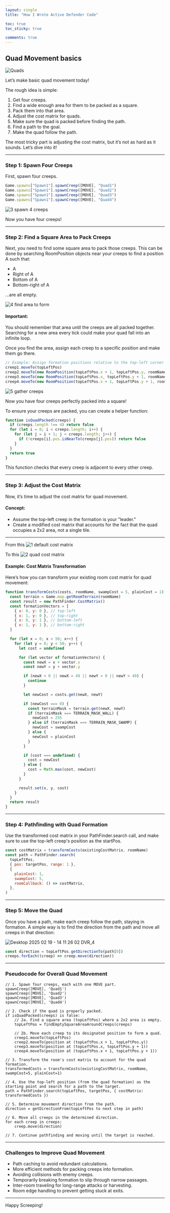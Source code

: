 ```yaml
---
layout: single
title: "How I Wrote Active Defender Code"

toc: true
toc_sticky: true

comments: true
---
```


## Quad Movement basics

![Quads](https://github.com/user-attachments/assets/0ef80919-6ed1-4476-b905-6b6691a7454d)

Let’s make basic quad movement today!

The rough idea is simple:

1. Get four creeps.
2. Find a wide enough area for them to be packed as a square.
3. Pack them into that area.
4. Adjust the cost matrix for quads.
5. Make sure the quad is packed before finding the path.
6. Find a path to the goal.
7. Make the quad follow the path.

The most tricky part is adjusting the cost matrix, but it’s not as hard as it sounds. Let’s dive into it!

---

### Step 1: Spawn Four Creeps

First, spawn four creeps.

```javascript
Game.spawns["Spawn1"].spawnCreep([MOVE], "Quad1")
Game.spawns["Spawn1"].spawnCreep([MOVE], "Quad2")
Game.spawns["Spawn1"].spawnCreep([MOVE], "Quad3")
Game.spawns["Spawn1"].spawnCreep([MOVE], "Quad4")
```

![3  spawn 4 creeps](https://github.com/user-attachments/assets/e1dc3ea0-e6dc-4c2f-afe1-6a30425e4db5)

Now you have four creeps!

---

### Step 2: Find a Square Area to Pack Creeps

Next, you need to find some square area to pack those creeps. This can be done by searching RoomPosition objects near your creeps to find a position A such that:

- A
- Right of A
- Bottom of A
- Bottom-right of A

...are all empty.

![4  find area to form](https://github.com/user-attachments/assets/cfec820d-8b30-4be1-8db4-936b34b41883)

#### Important:

You should remember that area until the creeps are all packed together. Searching for a new area every tick could make your quad fall into an infinite loop.

Once you find the area, assign each creep to a specific position and make them go there.

```javascript
// Example: Assign formation positions relative to the top-left corner
creep1.moveTo(topLeftPos)
creep2.moveTo(new RoomPosition(topLeftPos.x + 1, topLeftPos.y, roomName))
creep3.moveTo(new RoomPosition(topLeftPos.x, topLeftPos.y + 1, roomName))
creep4.moveTo(new RoomPosition(topLeftPos.x + 1, topLeftPos.y + 1, roomName))
```

![5  gather creeps](https://github.com/user-attachments/assets/2110fd30-6346-4f4f-befc-a068606eb9ff)

Now you have four creeps perfectly packed into a square!

To ensure your creeps are packed, you can create a helper function:

```javascript
function isQuadPacked(creeps) {
  if (creeps.length !== 4) return false
  for (let i = 0; i < creeps.length; i++) {
    for (let j = i + 1; j < creeps.length; j++) {
      if (!creeps[i].pos.isNearTo(creeps[j].pos)) return false
    }
  }
  return true
}
```

This function checks that every creep is adjacent to every other creep.

---

### Step 3: Adjust the Cost Matrix

Now, it’s time to adjust the cost matrix for quad movement.

#### Concept:

- Assume the top-left creep in the formation is your "leader."
- Create a modified cost matrix that accounts for the fact that the quad occupies a 2x2 area, not a single tile.

---

From this
![1  default cost matrix](https://github.com/user-attachments/assets/baf857ec-c9a5-46e6-ab08-27fd395b4aa0)

To this
![2  quad cost matrix](https://github.com/user-attachments/assets/71c4f8f8-14bd-46b5-b1d1-173c3346d8f0)

#### Example: Cost Matrix Transformation

Here’s how you can transform your existing room cost matrix for quad movement:

```javascript
function transformCosts(costs, roomName, swampCost = 5, plainCost = 1) {
  const terrain = Game.map.getRoomTerrain(roomName)
  const result = new PathFinder.CostMatrix()
  const formationVectors = [
    { x: 0, y: 0 }, // top-left
    { x: 1, y: 0 }, // top-right
    { x: 0, y: 1 }, // bottom-left
    { x: 1, y: 1 }, // bottom-right
  ]

  for (let x = 0; x < 50; x++) {
    for (let y = 0; y < 50; y++) {
      let cost = undefined

      for (let vector of formationVectors) {
        const newX = x + vector.x
        const newY = y + vector.y

        if (newX < 0 || newX > 49 || newY < 0 || newY > 49) {
          continue
        }

        let newCost = costs.get(newX, newY)

        if (newCost === 0) {
          const terrainMask = terrain.get(newX, newY)
          if (terrainMask === TERRAIN_MASK_WALL) {
            newCost = 255
          } else if (terrainMask === TERRAIN_MASK_SWAMP) {
            newCost = swampCost
          } else {
            newCost = plainCost
          }
        }

        if (cost === undefined) {
          cost = newCost
        } else {
          cost = Math.max(cost, newCost)
        }
      }

      result.set(x, y, cost)
    }
  }
  return result
}
```

---

### Step 4: Pathfinding with Quad Formation

Use the transformed cost matrix in your PathFinder.search call, and make sure to use the top-left creep's position as the startPos.

```javascript
const costMatrix = transformCosts(existingCostMatrix, roomName)
const path = PathFinder.search(
  topLeftPos,
  { pos: targetPos, range: 1 },
  {
    plainCost: 1,
    swampCost: 5,
    roomCallback: () => costMatrix,
  },
)
```

---

### Step 5: Move the Quad

Once you have a path, make each creep follow the path, staying in formation. A simple way is to find the direction from the path and move all creeps in that direction:

![Desktop 2025 02 19 - 14 11 26 02 DVR_4](https://github.com/user-attachments/assets/56d97fd6-788d-416b-bf2e-382580b7c957)

```javascript
const direction = topLeftPos.getDirectionTo(path[0])
creeps.forEach((creep) => creep.move(direction))
```

---

### Pseudocode for Overall Quad Movement

```pseudocode
// 1. Spawn four creeps, each with one MOVE part.
spawnCreep([MOVE], 'Quad1')
spawnCreep([MOVE], 'Quad2')
spawnCreep([MOVE], 'Quad3')
spawnCreep([MOVE], 'Quad4')

// 2. Check if the quad is properly packed.
if isQuadPacked(creeps) is false:
    // 2a. Find a square area (topLeftPos) where a 2x2 area is empty.
    topLeftPos = findEmptySquareAreaAroundCreeps(creeps)

    // 2b. Move each creep to its designated position to form a quad.
    creep1.moveTo(topLeftPos)
    creep2.moveTo(position at (topLeftPos.x + 1, topLeftPos.y))
    creep3.moveTo(position at (topLeftPos.x, topLeftPos.y + 1))
    creep4.moveTo(position at (topLeftPos.x + 1, topLeftPos.y + 1))

// 3. Transform the room's cost matrix to account for the quad formation.
transformedCosts = transformCosts(existingCostMatrix, roomName, swampCost=5, plainCost=1)

// 4. Use the top-left position (from the quad formation) as the starting point and search for a path to the target.
path = PathFinder.search(topLeftPos, targetPos, { costMatrix: transformedCosts })

// 5. Determine movement direction from the path.
direction = getDirectionFrom(topLeftPos to next step in path)

// 6. Move all creeps in the determined direction.
for each creep in creeps:
    creep.move(direction)

// 7. Continue pathfinding and moving until the target is reached.
```

---

### Challenges to Improve Quad Movement

- Path caching to avoid redundant calculations.
- More efficient methods for packing creeps into formation.
- Avoiding collisions with enemy creeps.
- Temporarily breaking formation to slip through narrow passages.
- Inter-room traveling for long-range attacks or harvesting.
- Room edge handling to prevent getting stuck at exits.

---

Happy Screeping!
